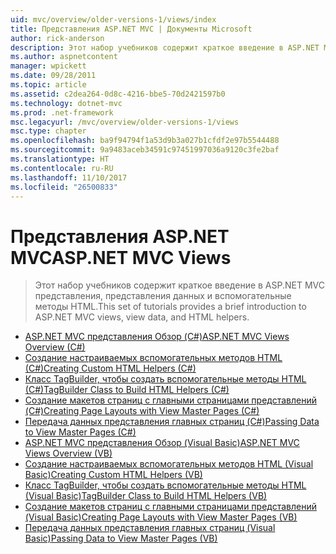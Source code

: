 ```yaml
---
uid: mvc/overview/older-versions-1/views/index
title: Представления ASP.NET MVC | Документы Microsoft
author: rick-anderson
description: Этот набор учебников содержит краткое введение в ASP.NET MVC представления, представления данных и вспомогательные методы HTML.
ms.author: aspnetcontent
manager: wpickett
ms.date: 09/28/2011
ms.topic: article
ms.assetid: c2dea264-0d8c-4216-bbe5-70d2421597b0
ms.technology: dotnet-mvc
ms.prod: .net-framework
msc.legacyurl: /mvc/overview/older-versions-1/views
msc.type: chapter
ms.openlocfilehash: ba9f94794f1a53d9b3a027b1cfdf2e97b5544488
ms.sourcegitcommit: 9a9483aceb34591c97451997036a9120c3fe2baf
ms.translationtype: HT
ms.contentlocale: ru-RU
ms.lasthandoff: 11/10/2017
ms.locfileid: "26500833"
---
```

<a name="aspnet-mvc-views"></a><span data-ttu-id="7b528-103">Представления ASP.NET MVC</span><span class="sxs-lookup"><span data-stu-id="7b528-103">ASP.NET MVC Views</span></span>
====================
> <span data-ttu-id="7b528-104">Этот набор учебников содержит краткое введение в ASP.NET MVC представления, представления данных и вспомогательные методы HTML.</span><span class="sxs-lookup"><span data-stu-id="7b528-104">This set of tutorials provides a brief introduction to ASP.NET MVC views, view data, and HTML helpers.</span></span>


- [<span data-ttu-id="7b528-105">ASP.NET MVC представления Обзор (C#)</span><span class="sxs-lookup"><span data-stu-id="7b528-105">ASP.NET MVC Views Overview (C#)</span></span>](asp-net-mvc-views-overview-cs.md)
- [<span data-ttu-id="7b528-106">Создание настраиваемых вспомогательных методов HTML (C#)</span><span class="sxs-lookup"><span data-stu-id="7b528-106">Creating Custom HTML Helpers (C#)</span></span>](creating-custom-html-helpers-cs.md)
- [<span data-ttu-id="7b528-107">Класс TagBuilder, чтобы создать вспомогательные методы HTML (C#)</span><span class="sxs-lookup"><span data-stu-id="7b528-107">TagBuilder Class to Build HTML Helpers (C#)</span></span>](using-the-tagbuilder-class-to-build-html-helpers-cs.md)
- [<span data-ttu-id="7b528-108">Создание макетов страниц с главными страницами представлений (C#)</span><span class="sxs-lookup"><span data-stu-id="7b528-108">Creating Page Layouts with View Master Pages (C#)</span></span>](creating-page-layouts-with-view-master-pages-cs.md)
- [<span data-ttu-id="7b528-109">Передача данных представления главных страниц (C#)</span><span class="sxs-lookup"><span data-stu-id="7b528-109">Passing Data to View Master Pages (C#)</span></span>](passing-data-to-view-master-pages-cs.md)
- [<span data-ttu-id="7b528-110">ASP.NET MVC представления Обзор (Visual Basic)</span><span class="sxs-lookup"><span data-stu-id="7b528-110">ASP.NET MVC Views Overview (VB)</span></span>](asp-net-mvc-views-overview-vb.md)
- [<span data-ttu-id="7b528-111">Создание настраиваемых вспомогательных методов HTML (Visual Basic)</span><span class="sxs-lookup"><span data-stu-id="7b528-111">Creating Custom HTML Helpers (VB)</span></span>](creating-custom-html-helpers-vb.md)
- [<span data-ttu-id="7b528-112">Класс TagBuilder, чтобы создать вспомогательные методы HTML (Visual Basic)</span><span class="sxs-lookup"><span data-stu-id="7b528-112">TagBuilder Class to Build HTML Helpers (VB)</span></span>](using-the-tagbuilder-class-to-build-html-helpers-vb.md)
- [<span data-ttu-id="7b528-113">Создание макетов страниц с главными страницами представлений (Visual Basic)</span><span class="sxs-lookup"><span data-stu-id="7b528-113">Creating Page Layouts with View Master Pages (VB)</span></span>](creating-page-layouts-with-view-master-pages-vb.md)
- [<span data-ttu-id="7b528-114">Передача данных представления главных страниц (Visual Basic)</span><span class="sxs-lookup"><span data-stu-id="7b528-114">Passing Data to View Master Pages (VB)</span></span>](passing-data-to-view-master-pages-vb.md)
